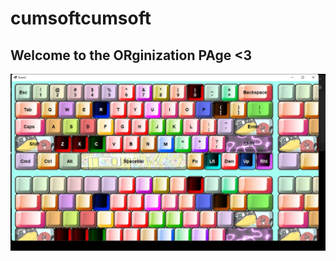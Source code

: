 # cumsoftcumsoft
## Welcome to the ORginization PAge <3
![Image text](https://github.com/cumsoftcumsoft/cumsoftcumsoft/blob/86eaa015ddd1ee42929d6040f3a8bc71303218a0/VikikiWallpaper.png)
